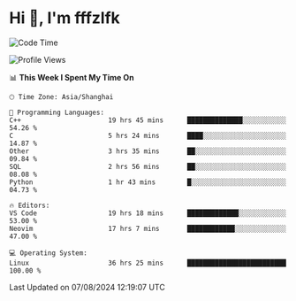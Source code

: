 # Hi 👋, I'm fffzlfk

<!--START_SECTION:waka-->
![Code Time](http://img.shields.io/badge/Code%20Time-883%20hrs%2011%20mins-blue)

![Profile Views](http://img.shields.io/badge/Profile%20Views-0-blue)

📊 **This Week I Spent My Time On** 

```text
🕑︎ Time Zone: Asia/Shanghai

💬 Programming Languages: 
C++                      19 hrs 45 mins      ██████████████░░░░░░░░░░░   54.26 % 
C                        5 hrs 24 mins       ████░░░░░░░░░░░░░░░░░░░░░   14.87 % 
Other                    3 hrs 35 mins       ██░░░░░░░░░░░░░░░░░░░░░░░   09.84 % 
SQL                      2 hrs 56 mins       ██░░░░░░░░░░░░░░░░░░░░░░░   08.08 % 
Python                   1 hr 43 mins        █░░░░░░░░░░░░░░░░░░░░░░░░   04.73 % 

🔥 Editors: 
VS Code                  19 hrs 18 mins      █████████████░░░░░░░░░░░░   53.00 % 
Neovim                   17 hrs 7 mins       ████████████░░░░░░░░░░░░░   47.00 % 

💻 Operating System: 
Linux                    36 hrs 25 mins      █████████████████████████   100.00 % 
```


 Last Updated on 07/08/2024 12:19:07 UTC
<!--END_SECTION:waka-->
